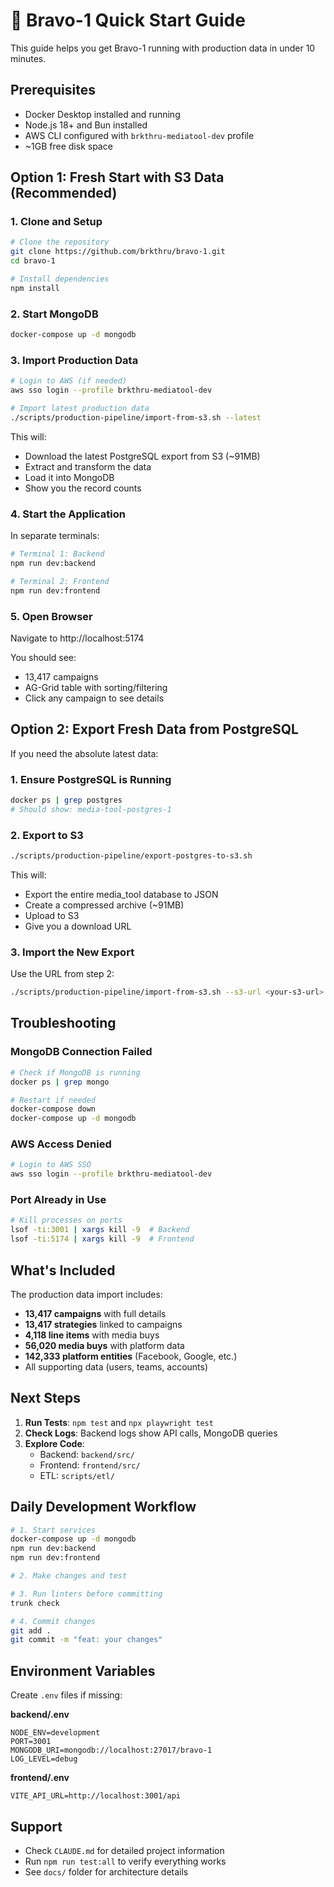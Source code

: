 # 🚀 Bravo-1 Quick Start Guide

This guide helps you get Bravo-1 running with production data in under 10 minutes.

## Prerequisites

- Docker Desktop installed and running
- Node.js 18+ and Bun installed
- AWS CLI configured with `brkthru-mediatool-dev` profile
- ~1GB free disk space

## Option 1: Fresh Start with S3 Data (Recommended)

### 1. Clone and Setup

```bash
# Clone the repository
git clone https://github.com/brkthru/bravo-1.git
cd bravo-1

# Install dependencies
npm install
```

### 2. Start MongoDB

```bash
docker-compose up -d mongodb
```

### 3. Import Production Data

```bash
# Login to AWS (if needed)
aws sso login --profile brkthru-mediatool-dev

# Import latest production data
./scripts/production-pipeline/import-from-s3.sh --latest
```

This will:

- Download the latest PostgreSQL export from S3 (~91MB)
- Extract and transform the data
- Load it into MongoDB
- Show you the record counts

### 4. Start the Application

In separate terminals:

```bash
# Terminal 1: Backend
npm run dev:backend

# Terminal 2: Frontend
npm run dev:frontend
```

### 5. Open Browser

Navigate to http://localhost:5174

You should see:

- 13,417 campaigns
- AG-Grid table with sorting/filtering
- Click any campaign to see details

## Option 2: Export Fresh Data from PostgreSQL

If you need the absolute latest data:

### 1. Ensure PostgreSQL is Running

```bash
docker ps | grep postgres
# Should show: media-tool-postgres-1
```

### 2. Export to S3

```bash
./scripts/production-pipeline/export-postgres-to-s3.sh
```

This will:

- Export the entire media_tool database to JSON
- Create a compressed archive (~91MB)
- Upload to S3
- Give you a download URL

### 3. Import the New Export

Use the URL from step 2:

```bash
./scripts/production-pipeline/import-from-s3.sh --s3-url <your-s3-url>
```

## Troubleshooting

### MongoDB Connection Failed

```bash
# Check if MongoDB is running
docker ps | grep mongo

# Restart if needed
docker-compose down
docker-compose up -d mongodb
```

### AWS Access Denied

```bash
# Login to AWS SSO
aws sso login --profile brkthru-mediatool-dev
```

### Port Already in Use

```bash
# Kill processes on ports
lsof -ti:3001 | xargs kill -9  # Backend
lsof -ti:5174 | xargs kill -9  # Frontend
```

## What's Included

The production data import includes:

- **13,417 campaigns** with full details
- **13,417 strategies** linked to campaigns
- **4,118 line items** with media buys
- **56,020 media buys** with platform data
- **142,333 platform entities** (Facebook, Google, etc.)
- All supporting data (users, teams, accounts)

## Next Steps

1. **Run Tests**: `npm test` and `npx playwright test`
2. **Check Logs**: Backend logs show API calls, MongoDB queries
3. **Explore Code**:
   - Backend: `backend/src/`
   - Frontend: `frontend/src/`
   - ETL: `scripts/etl/`

## Daily Development Workflow

```bash
# 1. Start services
docker-compose up -d mongodb
npm run dev:backend
npm run dev:frontend

# 2. Make changes and test

# 3. Run linters before committing
trunk check

# 4. Commit changes
git add .
git commit -m "feat: your changes"
```

## Environment Variables

Create `.env` files if missing:

**backend/.env**

```
NODE_ENV=development
PORT=3001
MONGODB_URI=mongodb://localhost:27017/bravo-1
LOG_LEVEL=debug
```

**frontend/.env**

```
VITE_API_URL=http://localhost:3001/api
```

## Support

- Check `CLAUDE.md` for detailed project information
- Run `npm run test:all` to verify everything works
- See `docs/` folder for architecture details
